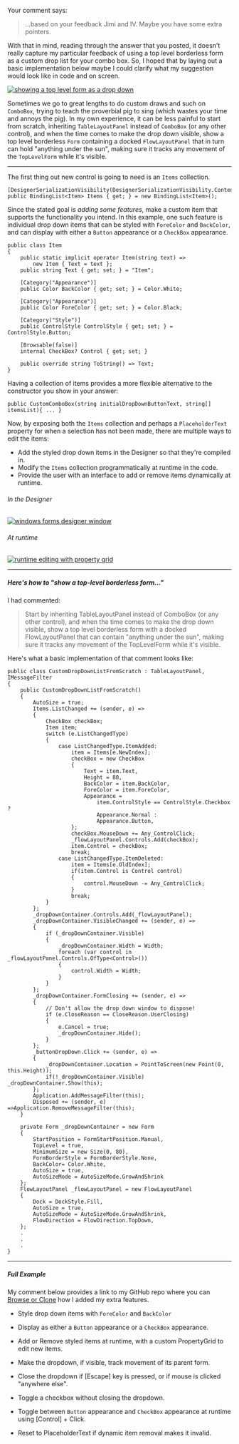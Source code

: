 Your comment says:

> ...based on your feedback Jimi and IV. Maybe you have some extra pointers.

With that in mind, reading through the answer that you posted, it doesn't really capture my particular feedback of using a top level borderless form as a custom drop list for your combo box. So, I hoped that by laying out a basic implementation below maybe I could clarify what my suggestion would look like in code and on screen.

[![showing a top level form as a drop down][1]][1]

Sometimes we go to great lengths to do custom draws and such on `ComboBox`, trying to teach the proverbial pig to sing (which wastes your time and annoys the pig). In my own experience, it can be less painful to start from scratch, inheriting `TableLayoutPanel` instead of `ComboBox` (or any other control), and when the time comes to make the drop down visible, show a top level borderless `Form` containing a docked `FlowLayoutPanel` that in turn can hold "anything under the sun", making sure it tracks any movement of the `TopLevelForm` while it's visible.

___

The first thing out new control is going to need is an `Items` collection.

```
[DesignerSerializationVisibility(DesignerSerializationVisibility.Content)]
public BindingList<Item> Items { get; } = new BindingList<Item>();
```

Since the stated goal is _adding some features_, make a custom item that supports the functionality you intend. In this example, one such feature is individual drop down items that can be styled with `ForeColor` and `BackColor`, and can display with either a `Button` appearance or a `CheckBox` appearance. 

```
public class Item
{
    public static implicit operator Item(string text) =>
        new Item { Text = text };
    public string Text { get; set; } = "Item";

    [Category("Appearance")]
    public Color BackColor { get; set; } = Color.White;

    [Category("Appearance")]
    public Color ForeColor { get; set; } = Color.Black;

    [Category("Style")]
    public ControlStyle ControlStyle { get; set; } = ControlStyle.Button;

    [Browsable(false)]
    internal CheckBox? Control { get; set; }

    public override string ToString() => Text;
}
```

Having a collection of items provides a more flexible alternative to the constructor you show in your answer:

```
public CustomComboBox(string initialDropDownButtonText, string[] itemsList){ ... }
```

Now, by exposing both the `Items` collection and perhaps a `PlaceholderText` property for when a selection has not been made, there are multiple ways to edit the items:

- Add the styled drop down items in the Designer so that they're compiled in.
- Modify the `Items` collection programmatically at runtime in the code.
- Provide the user with an interface to add or remove items dynamically at runtime.

###### In the Designer

[![windows forms designer window][2]][2]

###### At runtime

[![runtime editing with property grid][3]][3]

___

##### Here's how to _"show a top-level borderless form..."_

I had commented:
> Start by inheriting TableLayoutPanel instead of ComboBox (or any other control), and when the time comes to make the drop down visible, show a top level borderless form with a docked FlowLayoutPanel that can contain "anything under the sun", making sure it tracks any movement of the TopLevelForm while it's visible. 

Here's what a basic implementation of that comment looks like:

```
public class CustomDropDownListFromScratch : TableLayoutPanel, IMessageFilter
{
    public CustomDropDownListFromScratch()
    {
        AutoSize = true;
        Items.ListChanged += (sender, e) =>
        {
            CheckBox checkBox;
            Item item;
            switch (e.ListChangedType)
            {
                case ListChangedType.ItemAdded:
                    item = Items[e.NewIndex];
                    checkBox = new CheckBox
                    {
                        Text = item.Text,
                        Height = 80,
                        BackColor = item.BackColor,
                        ForeColor = item.ForeColor,
                        Appearance =
                            item.ControlStyle == ControlStyle.Checkbox ?
                            Appearance.Normal :
                            Appearance.Button,
                    };
                    checkBox.MouseDown += Any_ControlClick;
                    _flowLayoutPanel.Controls.Add(checkBox);
                    item.Control = checkBox;
                    break;
                case ListChangedType.ItemDeleted:
                    item = Items[e.OldIndex];
                    if(item.Control is Control control)
                    {
                        control.MouseDown -= Any_ControlClick;
                    }
                    break;
            }
        };
        _dropDownContainer.Controls.Add(_flowLayoutPanel);
        _dropDownContainer.VisibleChanged += (sender, e) =>
        {
            if (_dropDownContainer.Visible)
            {
                _dropDownContainer.Width = Width;
                foreach (var control in _flowLayoutPanel.Controls.OfType<Control>())
                {
                    control.Width = Width;
                }
            }
        };
        _dropDownContainer.FormClosing += (sender, e) =>
        {
            // Don't allow the drop down window to dispose!
            if (e.CloseReason == CloseReason.UserClosing)
            {
                e.Cancel = true;
                _dropDownContainer.Hide();
            }
        };
        _buttonDropDown.Click += (sender, e) =>
        {
            _dropDownContainer.Location = PointToScreen(new Point(0, this.Height));
            if(!_dropDownContainer.Visible) _dropDownContainer.Show(this);
        };
        Application.AddMessageFilter(this);
        Disposed += (sender, e) =>Application.RemoveMessageFilter(this);
    }
    
    private Form _dropDownContainer = new Form
    {
        StartPosition = FormStartPosition.Manual,
        TopLevel = true,
        MinimumSize = new Size(0, 80),
        FormBorderStyle = FormBorderStyle.None,
        BackColor= Color.White,
        AutoSize = true,
        AutoSizeMode = AutoSizeMode.GrowAndShrink
    };
    FlowLayoutPanel _flowLayoutPanel = new FlowLayoutPanel
    {
        Dock = DockStyle.Fill,
        AutoSize = true,
        AutoSizeMode = AutoSizeMode.GrowAndShrink,
        FlowDirection = FlowDirection.TopDown,
    };
    .
    .
    .
}
```
___

##### Full Example

My comment below provides a link to my GitHub repo where you can [Browse or Clone](https://github.com/IVSoftware/custom-combo-box-from-scratch.git) how I added my extra features.

- Style drop down items with `ForeColor` and `BackColor`
- Display as either a `Button` appearance or a `CheckBox` appearance.
- Add or Remove styled items at runtime, with a custom PropertyGrid to edit new items.
- Make the dropdown, if visible, track movement of its parent form.
- Close the dropdown if [Escape] key is pressed, or if mouse is clicked "anywhere else".
- Toggle a checkbox without closing the dropdown.
- Toggle between `Button` appearance and `CheckBox` appearance at runtime using [Control] + Click.
- Reset to PlaceholderText if dynamic item removal makes it invalid.


  [1]: https://i.sstatic.net/AvMdiU8J.png
  [2]: https://i.sstatic.net/QsfjcX8n.png
  [3]: https://i.sstatic.net/17Vv553L.png
